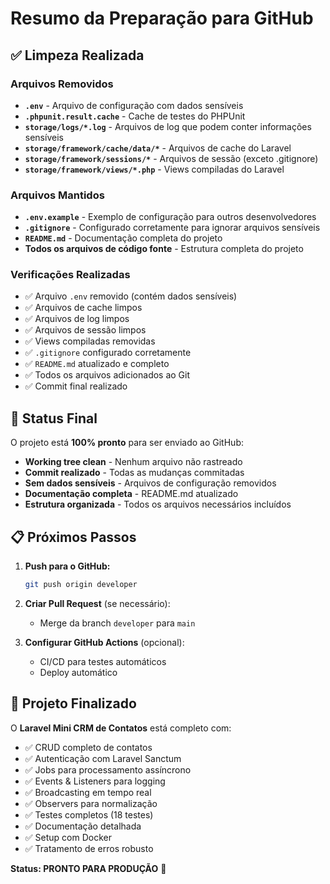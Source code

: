 # Resumo da Preparação para GitHub

## ✅ Limpeza Realizada

### Arquivos Removidos
- **`.env`** - Arquivo de configuração com dados sensíveis
- **`.phpunit.result.cache`** - Cache de testes do PHPUnit
- **`storage/logs/*.log`** - Arquivos de log que podem conter informações sensíveis
- **`storage/framework/cache/data/*`** - Arquivos de cache do Laravel
- **`storage/framework/sessions/*`** - Arquivos de sessão (exceto .gitignore)
- **`storage/framework/views/*.php`** - Views compiladas do Laravel

### Arquivos Mantidos
- **`.env.example`** - Exemplo de configuração para outros desenvolvedores
- **`.gitignore`** - Configurado corretamente para ignorar arquivos sensíveis
- **`README.md`** - Documentação completa do projeto
- **Todos os arquivos de código fonte** - Estrutura completa do projeto

### Verificações Realizadas
- ✅ Arquivo `.env` removido (contém dados sensíveis)
- ✅ Arquivos de cache limpos
- ✅ Arquivos de log limpos
- ✅ Arquivos de sessão limpos
- ✅ Views compiladas removidas
- ✅ `.gitignore` configurado corretamente
- ✅ `README.md` atualizado e completo
- ✅ Todos os arquivos adicionados ao Git
- ✅ Commit final realizado

## 🚀 Status Final

O projeto está **100% pronto** para ser enviado ao GitHub:

- **Working tree clean** - Nenhum arquivo não rastreado
- **Commit realizado** - Todas as mudanças commitadas
- **Sem dados sensíveis** - Arquivos de configuração removidos
- **Documentação completa** - README.md atualizado
- **Estrutura organizada** - Todos os arquivos necessários incluídos

## 📋 Próximos Passos

1. **Push para o GitHub:**
   ```bash
   git push origin developer
   ```

2. **Criar Pull Request** (se necessário):
   - Merge da branch `developer` para `main`

3. **Configurar GitHub Actions** (opcional):
   - CI/CD para testes automáticos
   - Deploy automático

## 🎯 Projeto Finalizado

O **Laravel Mini CRM de Contatos** está completo com:

- ✅ CRUD completo de contatos
- ✅ Autenticação com Laravel Sanctum
- ✅ Jobs para processamento assíncrono
- ✅ Events & Listeners para logging
- ✅ Broadcasting em tempo real
- ✅ Observers para normalização
- ✅ Testes completos (18 testes)
- ✅ Documentação detalhada
- ✅ Setup com Docker
- ✅ Tratamento de erros robusto

**Status: PRONTO PARA PRODUÇÃO** 🚀 